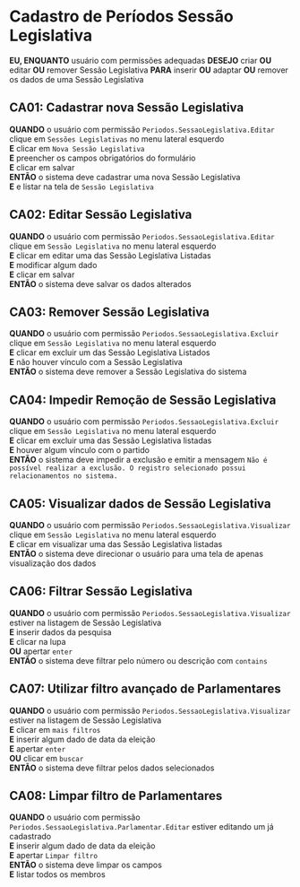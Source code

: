 # Cadastro de Períodos Sessão Legislativa

**EU, ENQUANTO** usuário com permissões adequadas
**DESEJO** criar **OU** editar **OU** remover Sessão Legislativa
**PARA** inserir **OU** adaptar **OU** remover os dados de uma Sessão Legislativa

## CA01: Cadastrar nova Sessão Legislativa

**QUANDO** o usuário com permissão `Periodos.SessaoLegislativa.Editar` clique em `Sessões Legislativas` no menu lateral esquerdo\
**E** clicar em `Nova Sessão Legislativa`\
**E** preencher os campos obrigatórios do formulário\
**E** clicar em salvar\
**ENTÃO** o sistema deve cadastrar uma nova Sessão Legislativa\
**E** e listar na tela de `Sessão Legislativa`

## CA02: Editar Sessão Legislativa

**QUANDO** o usuário com permissão `Periodos.SessaoLegislativa.Editar` clique em `Sessão Legislativa` no menu lateral esquerdo\
**E** clicar em editar uma das Sessão Legislativa Listadas\
**E** modificar algum dado\
**E** clicar em salvar\
**ENTÃO** o sistema deve salvar os dados alterados

## CA03: Remover Sessão Legislativa

**QUANDO** o usuário com permissão `Periodos.SessaoLegislativa.Excluir` clique em `Sessão Legislativa` no menu lateral esquerdo\
**E** clicar em excluir um das Sessão Legislativa Listados\
**E** não houver vínculo com a Sessão Legislativa\
**ENTÃO** o sistema deve remover a Sessão Legislativa do sistema

## CA04: Impedir Remoção de Sessão Legislativa

**QUANDO** o usuário com permissão `Periodos.SessaoLegislativa.Excluir` clique em `Sessão Legislativa` no menu lateral esquerdo\
**E** clicar em excluir uma das Sessão Legislativa listadas\
**E** houver algum vínculo com o partido\
**ENTÃO** o sistema deve impedir a exclusão e emitir a mensagem `Não é possível realizar a exclusão. O registro selecionado possui relacionamentos no sistema.`

## CA05: Visualizar dados de Sessão Legislativa

**QUANDO** o usuário com permissão `Periodos.SessaoLegislativa.Visualizar` clique em `Sessão Legislativa` no menu lateral esquerdo\
**E** clicar em visualizar uma das Sessão Legislativa listadas\
**ENTÃO** o sistema deve direcionar o usuário para uma tela de apenas visualização dos dados

## CA06: Filtrar Sessão Legislativa

**QUANDO** o usuário com permissão `Periodos.SessaoLegislativa.Visualizar` estiver na listagem de Sessão Legislativa\
**E** inserir dados da pesquisa\
**E** clicar na lupa\
**OU** apertar `enter`\
**ENTÃO** o sistema deve filtrar pelo número ou descrição com `contains`

## CA07: Utilizar filtro avançado de Parlamentares

**QUANDO** o usuário com permissão `Periodos.SessaoLegislativa.Visualizar` estiver na listagem de Sessão Legislativa\
**E** clicar em `mais filtros`\
**E** inserir algum dado de data da eleição\
**E** apertar `enter`\
**OU** clicar em `buscar`\
**ENTÃO** o sistema deve filtrar pelos dados selecionados

## CA08: Limpar filtro de Parlamentares

**QUANDO** o usuário com permissão `Periodos.SessaoLegislativa.Parlamentar.Editar` estiver editando um já cadastrado\
**E** inserir algum dado de data da eleição\
**E** apertar `Limpar filtro`\
**ENTÃO** o sistema deve limpar os campos\
**E** listar todos os membros
